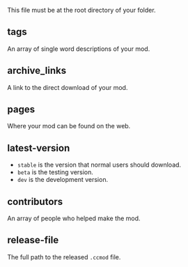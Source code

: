 This file must be at the root directory of your folder.

## tags

An array of single word descriptions of your mod.

## archive_links

A link to the direct download of your mod.

## pages

Where your mod can be found on the web.

## latest-version

- `stable` is the version that normal users should download.
- `beta` is the testing version.
- `dev` is the development version.

## contributors

An array of people who helped make the mod.

## release-file

The full path to the released `.ccmod` file.
